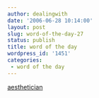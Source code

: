 ```yaml
---
author: dealingwith
date: '2006-06-28 10:14:00'
layout: post
slug: word-of-the-day-27
status: publish
title: word of the day
wordpress_id: '1451'
categories:
 - word of the day
---
```


[aesthetician][1]

   [1]: http://dictionary.reference.com/search?q=aesthetician


